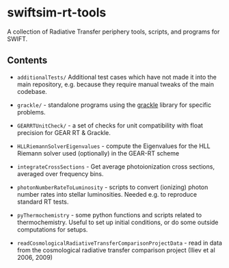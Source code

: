 # swiftsim-rt-tools

A collection of Radiative Transfer periphery tools, scripts, and programs for 
SWIFT.


## Contents

-   `additionalTests/` Additional test cases which have not made it into the 
    main repository, e.g. because they require manual tweaks of the main 
    codebase.

-   `grackle/` - standalone programs using the 
    [grackle](https://github.com/grackle-project/grackle-swift) library for specific 
    problems.

-   `GEARRTUnitCheck/` - a set of checks for unit compatibility with float 
    precision for GEAR RT & Grackle.

-   `HLLRiemannSolverEigenvalues` - compute the Eigenvalues for the HLL Riemann 
    solver used (optionally) in the GEAR-RT scheme

-   `integrateCrossSections` - Get average photoionization cross sections, 
    averaged over frequency bins.

-   `photonNumberRateToLuminosity` - scripts to convert (ionizing) photon number
    rates into stellar luminosities. Needed e.g. to reproduce standard RT tests.

-   `pyThermochemistry` - some python functions and scripts related to 
    thermochemistry. Useful to set up initial conditions, or do some outside
    computations for setups.

-   `readCosmologicalRadiativeTransferComparisonProjectData` - read in data from
    the cosmological radiative transfer comparison project (Iliev et al 2006, 2009)
